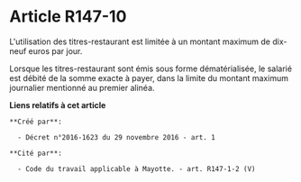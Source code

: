 # Article R147-10

L'utilisation des titres-restaurant est limitée à un montant maximum de dix-neuf euros par jour. 

Lorsque les titres-restaurant sont émis sous forme dématérialisée, le  salarié est débité de la somme exacte à payer, dans la
limite du montant  maximum journalier mentionné au premier alinéa.

**Liens relatifs à cet article**

	**Créé par**:

	  - Décret n°2016-1623 du 29 novembre 2016 - art. 1

	**Cité par**:

	  - Code du travail applicable à Mayotte. - art. R147-1-2 (V)
